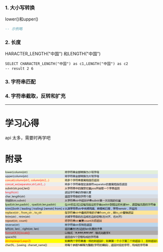 ### 1. 大小写转换

lower()和upper() 

```sql
-- 示例略
```

###  2. 长度

HARACTER_LENGTH("中国") 和LENGTH("中国")

```mysql
SELECT CHARACTER_LENGTH("中国") as c1,LENGTH("中国") as c2
-- result 2 6
```

### 3.  字符串匹配



### 4.  字符串截取，反转和扩充



---



# **学习心得**

api 太多，需要时再学吧

# 附录

![img](string%E5%87%BD%E6%95%B0.assets/1113510-20181226155910408-1414424975.png)

